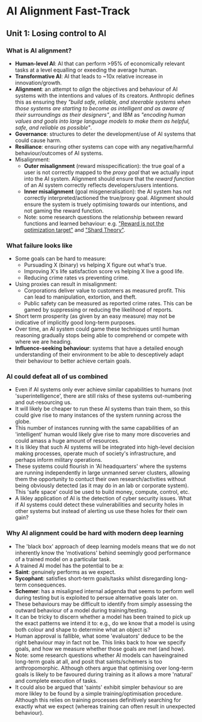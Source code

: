 # AI Alignment Fast-Track

## Unit 1: Losing control to AI

### What is AI alignment?

* **Human-level AI**: AI that can perform >95% of economically relevant tasks at a level equalling or exeeding the average human.
* **Transformative AI**: AI that leads to ~10x relative increase in innovation/growth.
* **Alignment**: an attempt to *align* the objectives and behaviour of AI systems with the intentions and values of its creators. Anthropic defines this as ensuring they *"build safe, reliable, and steerable systems when those systems are starting to become as intelligent and as aware of their surroundings as their designers"*, and IBM as *"encoding human values and goals into large language models to make them as helpful, safe, and reliable as possible"*. 
* **Governance**: structures to deter the development/use of AI systems that could cause harm.
* **Resiliance**: ensuring other systems can cope with any negative/harmful behaviour/outcomes of AI systems.
* Misalignment:
  * **Outer misalignment** (reward misspecification): the true goal of a user is not correctly mapped to the *proxy goal* that we actually input into the AI system. Alignment should ensure that the *reward function* of an AI system correctly reflects developers/users intentions.
  * **Inner misalignment** (goal misgeneralisation): the AI system has not correctly interpreted/actioned the true/proxy goal. Alignment should ensure the system is truely optimising towards our intentions, and not gaming the reward function.
  * Note: some research questions the relationship between reward functions and learned behaviour: e.g. ["Reward is not the optimization target"](https://www.alignmentforum.org/posts/pdaGN6pQyQarFHXF4/reward-is-not-the-optimization-target) and ["Shard Theory"](https://www.alignmentforum.org/posts/xqkGmfikqapbJ2YMj/shard-theory-an-overview).
 
### What failure looks like

* Some goals can be hard to measure:
  * Pursuading X (binary) vs helping X figure out what's true.
  * Improving X's life satisfaction score vs helping X live a good life.
  * Reducing crime rates vs preventing crime.
* Using proxies can result in misalignment:
  * Corporations deliver value to customers as measured profit. This can lead to manipulation, extortion, and theft.
  * Public safety can be measured as reported crime rates. This can be gamed by suppressing or reducing the likelihood of reports.
* Short term prosperity (as given by an easy measure) may not be indicative of implicitly good long-term purposes.
* Over time, an AI system could game these techniques until human reasoning gradually stops being able to comprehend or compete with where we are heading.
* **Influence-seeking behaviour**: systems that have a detailed enough understanding of their environment to be able to desceptively adapt their behaviour to better achieve certain goals.

### AI could defeat all of us combined

* Even if AI systems only ever achieve similar capabilities to humans (not 'superintelligence', there are still risks of these systems out-numbering and out-resourcing us.
* It will likely be cheaper to run these AI systems than train them, so this could give rise to many instances of the system running across the globe.
* This number of instances running with the same capabilities of an 'intelligent' human would likely give rise to many more discoveries and could amass a huge amount of resources.
* It is likley that such AI systems will be integrated into high-level decision making processes, operate much of society's infrastructure, and perhaps inform military operations.
* These systems could flourish in 'AI headquarters' where the systems are running independently in large unmanned server clusters, allowing them the opportunity to contuct their own research/activities without being obviously detected (as it may do in an lab or corporate system). This 'safe space' could be used to build money, compute, control, etc.
* A likley application of AI is the detection of cyber security issues. What if AI systems could detect these vulnerabilities and security holes in other systems but instead of alerting us use these holes for their own gain?

### Why AI alignment could be hard with modern deep learning

* The 'black box' approach of deep learning models means that we do not inherently know the 'motivations' behind seemingly good performance of a trained model on a particular task.
* A trained AI model has the potential to be a:
 * **Saint**: genuinely performs as we expect.
 * **Sycophant**: satisfies short-term goals/tasks whilst disregarding long-term consequences.
 * **Schemer**: has a misaligned internal adgenda that seems to perform well during testing but is exploited to persue alternative goals later on.
* These behaviours may be difficult to identify from simply assessing the outward behaviour of a model during training/testing.
* It can be tricky to discern whether a model has been trained to pick up the exact patterns we intend it to: e.g., do we know that a model is using both colour and shape to determine what an object is?
* Human approval is fallible, what some 'evaluators' deduce to be the right behaviour may in fact not be. This links back to how we specify goals, and how we measure whether those goals are met (and how).
* Note: some research questions whether AI models can haveingrained long-term goals at all, and posit that saints/schemers is too anthropomorphic. Although others argue that optimising over long-term goals is likely to be favoured during training as it allows a more 'natural' and complete execution of tasks.
*  It could also be argued that 'saints' exhibit simpler behaviour so are more likley to be found by a simple training/optimisation procedure. Although this relies on training processes definitively searching for exactly what we expect (whereas training can often result in unexpected behaviour).
